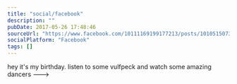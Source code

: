 ```yaml
---
title: "social/facebook"
description: ""
pubDate: 2017-05-26 17:48:46
sourceUrl: "https://www.facebook.com/10111169199177213/posts/10105150738540573"
socialPlatform: "Facebook"
tags: []
---
```


hey it's my birthday. listen to some vulfpeck and watch some amazing dancers --->


